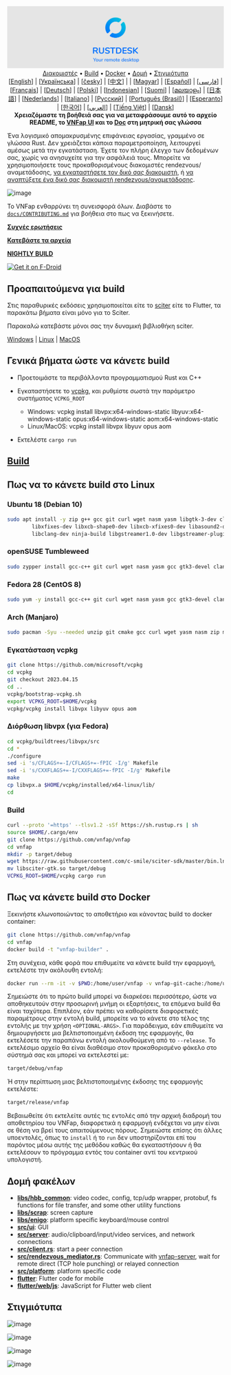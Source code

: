 <p align="center">
  <img src="../res/logo-header.svg" alt="VNFap - Your remote desktop"><br>
  <a href="#Δωρεάν-δημόσιοι-διακομιστές">Διακομιστές</a> •
  <a href="#Γενικά-βήματα-ώστε-να-κάνετε-build">Build</a> •
  <a href="#Πως-να-κάνετε-build-στο-Docker">Docker</a> •
  <a href="#Δομή-φακέλων">Δομή</a> •
  <a href="#Στιγμιότυπα">Στιγμιότυπα</a><br>
  [<a href="../README.md">English</a>] | [<a href="README-UA.md">Українська</a>] | [<a href="README-CS.md">česky</a>] | [<a href="README-ZH.md">中文</a>] | | [<a href="README-HU.md">Magyar</a>] | [<a href="README-ES.md">Español</a>] | [<a href="README-FA.md">فارسی</a>] | [<a href="README-FR.md">Français</a>] | [<a href="README-DE.md">Deutsch</a>] | [<a href="README-PL.md">Polski</a>] | [<a href="README-ID.md">Indonesian</a>] | [<a href="README-FI.md">Suomi</a>] | [<a href="README-ML.md">മലയാളം</a>] | [<a href="README-JP.md">日本語</a>] | [<a href="README-NL.md">Nederlands</a>] | [<a href="README-IT.md">Italiano</a>] | [<a href="README-RU.md">Русский</a>] | [<a href="README-PTBR.md">Português (Brasil)</a>] | [<a href="README-EO.md">Esperanto</a>] | [<a href="README-KR.md">한국어</a>] | [<a href="README-AR.md">العربي</a>] | [<a href="README-VN.md">Tiếng Việt</a>] | [<a href="README-DA.md">Dansk</a>]<br>
  <b>Χρειαζόμαστε τη βοήθειά σας για να μεταφράσουμε αυτό το αρχείο README, το <a href="https://github.com/vnfap/vnfap/tree/master/src/lang">VNFap UI</a> και το <a href="https://github.com/vnfap/doc.vnfap.com">Doc</a> στη μητρική σας γλώσσα</b>
</p>



Ένα λογισμικό απομακρυσμένης επιφάνειας εργασίας, γραμμένο σε γλώσσα Rust. Δεν χρειάζεται κάποια παραμετροποίηση, λειτουργεί αμέσως μετά την εγκατάσταση. Έχετε τον πλήρη έλεγχο των δεδομένων σας, χωρίς να ανησυχείτε για την ασφάλειά τους. Μπορείτε να χρησιμοποιήσετε τους προκαθορισμένους διακομιστές rendezvous/αναμετάδοσης, [να εγκαταστήσετε τον δικό σας διακομιστή](https://vnfap.com/server), ή [να αναπτύξετε ένα δικό σας διακομιστή rendezvous/αναμετάδοσης](https://github.com/vnfap/vnfap-server-demo).

![image](https://user-images.githubusercontent.com/71636191/171661982-430285f0-2e12-4b1d-9957-4a58e375304d.png)

Το VNFap ενθαρρύνει τη συνεισφορά όλων. Διαβάστε το [`docs/CONTRIBUTING.md`](docs/CONTRIBUTING.md) για βοήθεια στο πως να ξεκινήσετε.

[**Συχνές ερωτήσεις**](https://github.com/vnfap/vnfap/wiki/FAQ)

[**Κατεβάστε τα αρχεία**](https://github.com/vnfap/vnfap/releases)

[**NIGHTLY BUILD**](https://github.com/vnfap/vnfap/releases/tag/nightly)

[<img src="https://fdroid.gitlab.io/artwork/badge/get-it-on.png"
    alt="Get it on F-Droid"
    height="80">](https://f-droid.org/en/packages/com.carriez.flutter_hbb)

## Προαπαιτούμενα για build  

Στις παραθυρικές εκδόσεις χρησιμοποιείται είτε το [sciter](https://sciter.com/) είτε το Flutter, τα παρακάτω βήματα είναι μόνο για το Sciter.

Παρακαλώ κατεβάστε μόνοι σας την δυναμική βιβλιοθήκη sciter.

[Windows](https://raw.githubusercontent.com/c-smile/sciter-sdk/master/bin.win/x64/sciter.dll) |
[Linux](https://raw.githubusercontent.com/c-smile/sciter-sdk/master/bin.lnx/x64/libsciter-gtk.so) |
[MacOS](https://raw.githubusercontent.com/c-smile/sciter-sdk/master/bin.osx/libsciter.dylib)

## Γενικά βήματα ώστε να κάνετε build

- Προετοιμάστε τα περιβάλλοντα προγραμματισμού Rust και C++

- Εγκαταστήσετε το [vcpkg](https://github.com/microsoft/vcpkg), και ρυθμίστε σωστά την παράμετρο συστήματος `VCPKG_ROOT`

  - Windows: vcpkg install libvpx:x64-windows-static libyuv:x64-windows-static opus:x64-windows-static aom:x64-windows-static
  - Linux/MacOS: vcpkg install libvpx libyuv opus aom

- Εκτελέστε `cargo run`

## [Build](https://vnfap.com/docs/en/dev/build/)

## Πως να το κάνετε build στο Linux

### Ubuntu 18 (Debian 10)

```sh
sudo apt install -y zip g++ gcc git curl wget nasm yasm libgtk-3-dev clang libxcb-randr0-dev libxdo-dev \
        libxfixes-dev libxcb-shape0-dev libxcb-xfixes0-dev libasound2-dev libpulse-dev cmake make \
        libclang-dev ninja-build libgstreamer1.0-dev libgstreamer-plugins-base1.0-dev
```

### openSUSE Tumbleweed 

```sh
sudo zypper install gcc-c++ git curl wget nasm yasm gcc gtk3-devel clang libxcb-devel libXfixes-devel cmake alsa-lib-devel gstreamer-devel gstreamer-plugins-base-devel xdotool-devel
```
### Fedora 28 (CentOS 8)

```sh
sudo yum -y install gcc-c++ git curl wget nasm yasm gcc gtk3-devel clang libxcb-devel libxdo-devel libXfixes-devel pulseaudio-libs-devel cmake alsa-lib-devel
```

### Arch (Manjaro)

```sh
sudo pacman -Syu --needed unzip git cmake gcc curl wget yasm nasm zip make pkg-config clang gtk3 xdotool libxcb libxfixes alsa-lib pipewire
```

### Εγκατάσταση vcpkg

```sh
git clone https://github.com/microsoft/vcpkg
cd vcpkg
git checkout 2023.04.15
cd ..
vcpkg/bootstrap-vcpkg.sh
export VCPKG_ROOT=$HOME/vcpkg
vcpkg/vcpkg install libvpx libyuv opus aom
```

### Διόρθωση libvpx (για Fedora)

```sh
cd vcpkg/buildtrees/libvpx/src
cd *
./configure
sed -i 's/CFLAGS+=-I/CFLAGS+=-fPIC -I/g' Makefile
sed -i 's/CXXFLAGS+=-I/CXXFLAGS+=-fPIC -I/g' Makefile
make
cp libvpx.a $HOME/vcpkg/installed/x64-linux/lib/
cd
```

### Build

```sh
curl --proto '=https' --tlsv1.2 -sSf https://sh.rustup.rs | sh
source $HOME/.cargo/env
git clone https://github.com/vnfap/vnfap
cd vnfap
mkdir -p target/debug
wget https://raw.githubusercontent.com/c-smile/sciter-sdk/master/bin.lnx/x64/libsciter-gtk.so
mv libsciter-gtk.so target/debug
VCPKG_ROOT=$HOME/vcpkg cargo run
```

## Πως να κάνετε build στο Docker

Ξεκινήστε κλωνοποιώντας το αποθετήριο και κάνοντας build το docker container:

```sh
git clone https://github.com/vnfap/vnfap
cd vnfap
docker build -t "vnfap-builder" .
```

Στη συνέχεια, κάθε φορά που επιθυμείτε να κάνετε build την εφαρμογή, εκτελέστε την ακόλουθη εντολή:

```sh
docker run --rm -it -v $PWD:/home/user/vnfap -v vnfap-git-cache:/home/user/.cargo/git -v vnfap-registry-cache:/home/user/.cargo/registry -e PUID="$(id -u)" -e PGID="$(id -g)" vnfap-builder
```

Σημειώστε ότι το πρώτο build μπορεί να διαρκέσει περισσότερο, ώστε να αποθηκευτούν στην προσωρινή μνήμη οι εξαρτήσεις, τα επόμενα build θα είναι ταχύτερα. Επιπλέον, εάν πρέπει να καθορίσετε διαφορετικές παραμέτρους στην εντολή build, μπορείτε να το κάνετε στο τέλος της εντολής με την χρήση `<OPTIONAL-ARGS>`. Για παράδειγμα, εάν επιθυμείτε να δημιουργήσετε μια βελτιστοποιημένη έκδοση της εφαρμογής, θα εκτελέσετε την παραπάνω εντολή ακολουθούμενη από το `--release`. Το εκτελέσιμο αρχείο θα είναι διαθέσιμο στον προκαθορισμένο φάκελο στο σύστημά σας και μπορεί να εκτελεστεί με:

```sh
target/debug/vnfap
```

Ή στην περίπτωση μιας βελτιστοποιημένης έκδοσης της εφαρμογής εκτελέστε:

```sh
target/release/vnfap
```

Βεβαιωθείτε ότι εκτελείτε αυτές τις εντολές από την αρχική διαδρομή του αποθετηρίου του VNFap, διαφορετικά η εφαρμογή ενδέχεται να μην είναι σε θέση να βρεί τους απαιτούμενους πόρους. Σημειώστε επίσης ότι άλλες υποεντολές, όπως το `install` ή το `run` δεν υποστηρίζονται επί του παρόντος μέσω αυτής της μεθόδου καθώς θα εγκαταστήσουν ή θα εκτελέσουν το πρόγραμμα εντός του container αντί του κεντρικού υπολογιστή.

## Δομή φακέλων

- **[libs/hbb_common](https://github.com/vnfap/vnfap/tree/master/libs/hbb_common)**: video codec, config, tcp/udp wrapper, protobuf, fs functions for file transfer, and some other utility functions
- **[libs/scrap](https://github.com/vnfap/vnfap/tree/master/libs/scrap)**: screen capture
- **[libs/enigo](https://github.com/vnfap/vnfap/tree/master/libs/enigo)**: platform specific keyboard/mouse control
- **[src/ui](https://github.com/vnfap/vnfap/tree/master/src/ui)**: GUI
- **[src/server](https://github.com/vnfap/vnfap/tree/master/src/server)**: audio/clipboard/input/video services, and network connections
- **[src/client.rs](https://github.com/vnfap/vnfap/tree/master/src/client.rs)**: start a peer connection
- **[src/rendezvous_mediator.rs](https://github.com/vnfap/vnfap/tree/master/src/rendezvous_mediator.rs)**: Communicate with [vnfap-server](https://github.com/vnfap/vnfap-server), wait for remote direct (TCP hole punching) or relayed connection
- **[src/platform](https://github.com/vnfap/vnfap/tree/master/src/platform)**: platform specific code
- **[flutter](https://github.com/vnfap/vnfap/tree/master/flutter)**: Flutter code for mobile
- **[flutter/web/js](https://github.com/vnfap/vnfap/tree/master/flutter/web/js)**: JavaScript for Flutter web client

## Στιγμιότυπα

![image](https://user-images.githubusercontent.com/71636191/113112362-ae4deb80-923b-11eb-957d-ff88daad4f06.png)

![image](https://user-images.githubusercontent.com/71636191/113112619-f705a480-923b-11eb-911d-97e984ef52b6.png)

![image](https://user-images.githubusercontent.com/71636191/113112857-3fbd5d80-923c-11eb-9836-768325faf906.png)

![image](https://user-images.githubusercontent.com/71636191/135385039-38fdbd72-379a-422d-b97f-33df71fb1cec.png)
